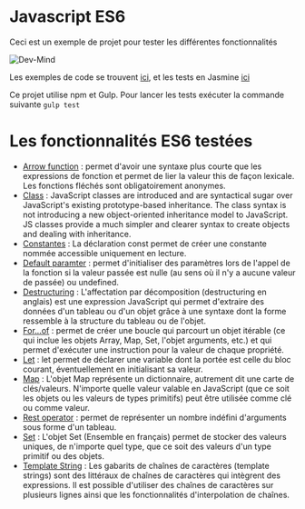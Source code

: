 # Javascript ES6

Ceci est un exemple de projet pour tester les différentes fonctionnalités

![Dev-Mind](https://www.dev-mind.fr/img/logo/logo_1500.png)

Les exemples de code se trouvent [ici](src/app/js), et les tests en Jasmine [ici](test/unit)

Ce projet utilise npm et Gulp. Pour lancer les tests exécuter la commande suivante `gulp test` 

# Les fonctionnalités ES6 testées

* [Arrow function](src/app/js/arrow.es6) : permet d'avoir une syntaxe plus courte que les expressions de fonction et permet de lier la valeur this de façon lexicale. Les fonctions fléchés sont obligatoirement anonymes.
* [Class](src/app/js/class.es6) : JavaScript classes are introduced and are syntactical sugar over JavaScript's existing prototype-based inheritance. The class syntax is not introducing a new object-oriented inheritance model to JavaScript. JS classes provide a much simpler and clearer syntax to create objects and dealing with inheritance.
* [Constantes](src/app/js/const.es6) : La déclaration const permet de créer une constante nommée accessible uniquement en lecture. 
* [Default paramter](src/app/js/defaultparameter.es6) :  permet d'initialiser des paramètres lors de l'appel de la fonction si la valeur passée est nulle (au sens où il n'y a aucune valeur de passée) ou undefined. 
* [Destructuring](src/app/js/destructuring.es6) : L'affectation par décomposition (destructuring en anglais) est une expression JavaScript qui permet d'extraire des données d'un tableau ou d'un objet grâce à une syntaxe dont la forme ressemble à la structure du tableau ou de l'objet. 
* [For...of](src/app/js/forof.es6) : permet de créer une boucle qui parcourt un objet itérable (ce qui inclue les objets Array, Map, Set, l'objet arguments, etc.) et qui permet d'exécuter une instruction pour la valeur de chaque propriété. 
* [Let](src/app/js/let.es6) : let permet de déclarer une variable dont la portée est celle du bloc courant, éventuellement en initialisant sa valeur. 
* [Map](src/app/js/map.es6) : L'objet Map représente un dictionnaire, autrement dit une carte de clés/valeurs. N'importe quelle valeur valable en JavaScript (que ce soit les objets ou les valeurs de types primitifs) peut être utilisée comme clé ou comme valeur. 
* [Rest operator](src/app/js/restoperator.es6) : permet de représenter un nombre indéfini d'arguments sous forme d'un tableau. 
* [Set](src/app/js/set.es6) : L'objet Set (Ensemble en français) permet de stocker des valeurs uniques, de n'importe quel type, que ce soit des valeurs d'un type primitif ou des objets. 
* [Template String](src/app/js/templatestring.es6) : Les gabarits de chaînes de caractères (template strings) sont des littéraux de chaînes de caractères qui intègrent des expressions. Il est possible d'utiliser des chaînes de caractères sur plusieurs lignes ainsi que les fonctionnalités d'interpolation de chaînes. 
